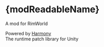 # {modReadableName}

A mod for RimWorld

Powered by [Harmony](https://github.com/pardeike/Harmony)  
The runtime patch library for Unity